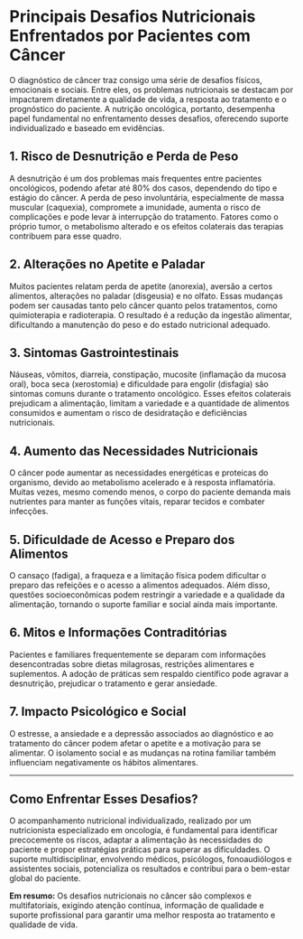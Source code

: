 
# Principais Desafios Nutricionais Enfrentados por Pacientes com Câncer

O diagnóstico de câncer traz consigo uma série de desafios físicos, emocionais e sociais. Entre eles, os problemas nutricionais se destacam por impactarem diretamente a qualidade de vida, a resposta ao tratamento e o prognóstico do paciente. A nutrição oncológica, portanto, desempenha papel fundamental no enfrentamento desses desafios, oferecendo suporte individualizado e baseado em evidências.

## 1. **Risco de Desnutrição e Perda de Peso**

A desnutrição é um dos problemas mais frequentes entre pacientes oncológicos, podendo afetar até 80% dos casos, dependendo do tipo e estágio do câncer. A perda de peso involuntária, especialmente de massa muscular (caquexia), compromete a imunidade, aumenta o risco de complicações e pode levar à interrupção do tratamento. Fatores como o próprio tumor, o metabolismo alterado e os efeitos colaterais das terapias contribuem para esse quadro.

## 2. **Alterações no Apetite e Paladar**

Muitos pacientes relatam perda de apetite (anorexia), aversão a certos alimentos, alterações no paladar (disgeusia) e no olfato. Essas mudanças podem ser causadas tanto pelo câncer quanto pelos tratamentos, como quimioterapia e radioterapia. O resultado é a redução da ingestão alimentar, dificultando a manutenção do peso e do estado nutricional adequado.

## 3. **Sintomas Gastrointestinais**

Náuseas, vômitos, diarreia, constipação, mucosite (inflamação da mucosa oral), boca seca (xerostomia) e dificuldade para engolir (disfagia) são sintomas comuns durante o tratamento oncológico. Esses efeitos colaterais prejudicam a alimentação, limitam a variedade e a quantidade de alimentos consumidos e aumentam o risco de desidratação e deficiências nutricionais.

## 4. **Aumento das Necessidades Nutricionais**

O câncer pode aumentar as necessidades energéticas e proteicas do organismo, devido ao metabolismo acelerado e à resposta inflamatória. Muitas vezes, mesmo comendo menos, o corpo do paciente demanda mais nutrientes para manter as funções vitais, reparar tecidos e combater infecções.

## 5. **Dificuldade de Acesso e Preparo dos Alimentos**

O cansaço (fadiga), a fraqueza e a limitação física podem dificultar o preparo das refeições e o acesso a alimentos adequados. Além disso, questões socioeconômicas podem restringir a variedade e a qualidade da alimentação, tornando o suporte familiar e social ainda mais importante.

## 6. **Mitos e Informações Contraditórias**

Pacientes e familiares frequentemente se deparam com informações desencontradas sobre dietas milagrosas, restrições alimentares e suplementos. A adoção de práticas sem respaldo científico pode agravar a desnutrição, prejudicar o tratamento e gerar ansiedade.

## 7. **Impacto Psicológico e Social**

O estresse, a ansiedade e a depressão associados ao diagnóstico e ao tratamento do câncer podem afetar o apetite e a motivação para se alimentar. O isolamento social e as mudanças na rotina familiar também influenciam negativamente os hábitos alimentares.

---

## **Como Enfrentar Esses Desafios?**

O acompanhamento nutricional individualizado, realizado por um nutricionista especializado em oncologia, é fundamental para identificar precocemente os riscos, adaptar a alimentação às necessidades do paciente e propor estratégias práticas para superar as dificuldades. O suporte multidisciplinar, envolvendo médicos, psicólogos, fonoaudiólogos e assistentes sociais, potencializa os resultados e contribui para o bem-estar global do paciente.

**Em resumo:** Os desafios nutricionais no câncer são complexos e multifatoriais, exigindo atenção contínua, informação de qualidade e suporte profissional para garantir uma melhor resposta ao tratamento e qualidade de vida.
```
